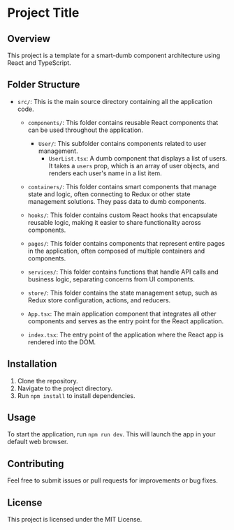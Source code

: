 # Project Title

## Overview
This project is a template for a smart-dumb component architecture using React and TypeScript.

## Folder Structure

- `src/`: This is the main source directory containing all the application code.
  - `components/`: This folder contains reusable React components that can be used throughout the application.
    - `User/`: This subfolder contains components related to user management.
      - `UserList.tsx`: A dumb component that displays a list of users. It takes a `users` prop, which is an array of user objects, and renders each user's name in a list item.
  - `containers/`: This folder contains smart components that manage state and logic, often connecting to Redux or other state management solutions. They pass data to dumb components.
  - `hooks/`: This folder contains custom React hooks that encapsulate reusable logic, making it easier to share functionality across components.
  - `pages/`: This folder contains components that represent entire pages in the application, often composed of multiple containers and components.
  - `services/`: This folder contains functions that handle API calls and business logic, separating concerns from UI components.
  - `store/`: This folder contains the state management setup, such as Redux store configuration, actions, and reducers.

  - `App.tsx`: The main application component that integrates all other components and serves as the entry point for the React application.
  - `index.tsx`: The entry point of the application where the React app is rendered into the DOM.

## Installation
1. Clone the repository.
2. Navigate to the project directory.
3. Run `npm install` to install dependencies.

## Usage
To start the application, run `npm run dev`. This will launch the app in your default web browser.

## Contributing
Feel free to submit issues or pull requests for improvements or bug fixes.

## License
This project is licensed under the MIT License.
